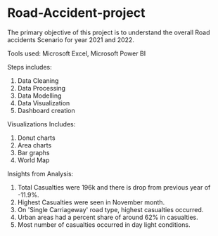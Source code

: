 # Road-Accident-project

The primary objective of this project is to understand the overall Road accidents Scenario for year 2021 and 2022.

Tools used: Microsoft Excel, Microsoft Power BI

Steps includes:
1. Data Cleaning
2. Data Processing
3. Data Modelling
4. Data Visualization
5. Dashboard creation

Visualizations Includes:
1. Donut charts
2. Area charts
3. Bar graphs
4. World Map

Insights from Analysis:
1. Total Casualties were 196k and there is drop from previous year of -11.9%.
2. Highest Casualties were seen in November month.
3. On 'Single Carriageway' road type, highest casualties occurred.
4. Urban areas had a percent share of around 62% in casualties. 
5. Most number of casualties occurred in day light conditions.
